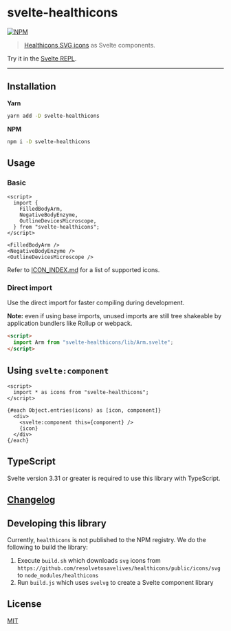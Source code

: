 # svelte-healthicons

[![NPM][npm]][npm-url]

> [Healthicons SVG icons](https://github.com/resolvetosavelives/healthicons) as Svelte components.

<!-- REPO_URL -->

Try it in the [Svelte REPL](https://svelte.dev/repl/5fff97c2932a4467a6e94f2b6baee561).

---

<!-- TOC -->

## Installation

**Yarn**

```bash
yarn add -D svelte-healthicons
```

**NPM**

```bash
npm i -D svelte-healthicons
```

## Usage

### Basic

```svelte
<script>
  import {
    FilledBodyArm,
    NegativeBodyEnzyme,
    OutlineDevicesMicroscope,
  } from "svelte-healthicons";
</script>

<FilledBodyArm />
<NegativeBodyEnzyme />
<OutlineDevicesMicroscope />
```

Refer to [ICON_INDEX.md](ICON_INDEX.md) for a list of supported icons.

### Direct import

Use the direct import for faster compiling during development.

**Note:** even if using base imports, unused imports are still tree shakeable by application bundlers like Rollup or webpack.

```html
<script>
  import Arm from "svelte-healthicons/lib/Arm.svelte";
</script>
```

## Using `svelte:component`

```svelte
<script>
  import * as icons from "svelte-healthicons";
</script>

{#each Object.entries(icons) as [icon, component]}
  <div>
    <svelte:component this={component} />
    {icon}
  </div>
{/each}
```

## TypeScript

Svelte version 3.31 or greater is required to use this library with TypeScript.

## [Changelog](CHANGELOG.md)

## Developing this library

Currently, `healthicons` is not published to the NPM registry. We do the following to build the library:

1. Execute `build.sh` which downloads `svg` icons from `https://github.com/resolvetosavelives/healthicons/public/icons/svg` to  `node_modules/healthicons`
2. Run `build.js` which uses `svelvg` to create a Svelte component library

## License

[MIT](LICENSE)

[npm]: https://img.shields.io/npm/v/svelte-healthicons.svg?color=%236566ff&style=for-the-badge
[npm-url]: https://npmjs.com/package/svelte-healthicons
